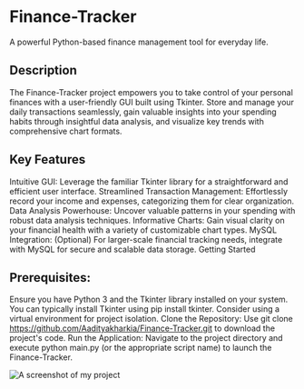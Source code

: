 # Finance-Tracker

A powerful Python-based finance management tool for everyday life.

<h2>Description</h2>

The Finance-Tracker project empowers you to take control of your personal finances with a user-friendly GUI built using Tkinter. Store and manage your daily transactions seamlessly, gain valuable insights into your spending habits through insightful data analysis, and visualize key trends with comprehensive chart formats.

<h2>Key Features</h2>

Intuitive GUI: Leverage the familiar Tkinter library for a straightforward and efficient user interface.
Streamlined Transaction Management: Effortlessly record your income and expenses, categorizing them for clear organization.
Data Analysis Powerhouse: Uncover valuable patterns in your spending with robust data analysis techniques.
Informative Charts: Gain visual clarity on your financial health with a variety of customizable chart types.
MySQL Integration: (Optional) For larger-scale financial tracking needs, integrate with MySQL for secure and scalable data storage.
Getting Started

<h2>Prerequisites: </h2>

Ensure you have Python 3 and the Tkinter library installed on your system. You can typically install Tkinter using pip install tkinter. Consider using a virtual environment for project isolation.
Clone the Repository: Use git clone https://github.com/Aadityakharkia/Finance-Tracker.git to download the project's code.
Run the Application: Navigate to the project directory and execute python main.py (or the appropriate script name) to launch the Finance-Tracker.

![A screenshot of my project](ProjectIdea.png)
